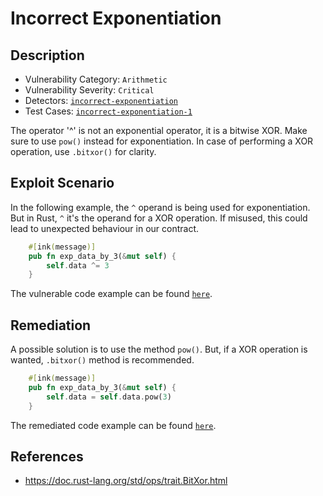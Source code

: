 # Incorrect Exponentiation

## Description

- Vulnerability Category: `Arithmetic`
- Vulnerability Severity: `Critical`
- Detectors: [`incorrect-exponentiation`](https://github.com/CoinFabrik/scout/tree/main/detectors/incorrect-exponentiation)
- Test Cases: [`incorrect-exponentiation-1`](https://github.com/CoinFabrik/scout/tree/main/test-cases/incorrect-exponentiation/incorrect-exponentiation-1)


The operator '^' is not an exponential operator, it is a bitwise XOR. Make sure to use `pow()` instead for exponentiation. In case of performing a XOR operation, use `.bitxor()` for clarity.

## Exploit Scenario

In the following example, the `^` operand is being used for exponentiation. But in Rust, `^` it's the operand for a XOR operation. If misused,
this could lead to unexpected behaviour in our contract.

```rust
    #[ink(message)]
    pub fn exp_data_by_3(&mut self) {
        self.data ^= 3
    }
```

The vulnerable code example can be found [`here`](https://github.com/CoinFabrik/scout/tree/main/test-cases/incorrect-exponentiation/incorrect-exponentiation-1/vulnerable-example).

## Remediation

A possible solution is to use the method `pow()`. But, if a XOR operation is wanted, `.bitxor()` method is recommended.

```rust
    #[ink(message)]
    pub fn exp_data_by_3(&mut self) {
        self.data = self.data.pow(3)
    }
```

The remediated code example can be found [`here`](https://github.com/CoinFabrik/scout/tree/main/test-cases/incorrect-exponentiation/incorrect-exponentiation-1/remediated-example).

## References

- https://doc.rust-lang.org/std/ops/trait.BitXor.html
